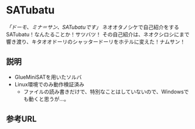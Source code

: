 # SATubatu
*「ドーモ、ミナ＝サン、SATubatuです」*
ネオオタノシケで自己紹介をするSATubatu！なんたることか！サツバツ！
その自己紹介は、ネオクシロシにまで響き渡り、キタオオドーリのシャッタードーリをホテルに変えた！ナムサン！

## 説明

* GlueMiniSATを用いたソルバ
* Linux環境でのみ動作検証済み
  * ファイルの読み書きだけで、特別なことはしていないので、Windowsでも動くと思うが…。

## 参考URL
